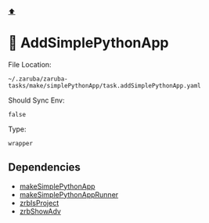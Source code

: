 [⬆️](./README.md)

# 🐍 AddSimplePythonApp

File Location:

    ~/.zaruba/zaruba-tasks/make/simplePythonApp/task.addSimplePythonApp.yaml

Should Sync Env:

    false

Type:

    wrapper


## Dependencies

* [makeSimplePythonApp](makeSimplePythonApp.md)
* [makeSimplePythonAppRunner](makeSimplePythonAppRunner.md)
* [zrbIsProject](zrbIsProject.md)
* [zrbShowAdv](zrbShowAdv.md)